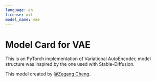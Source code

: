 ```yaml
---
language: en
license: mit
model_name: vae
---
```

# Model Card for VAE

This is an PyTorch implementation of Variational AutoEncoder, model structure was inspired by the one used with Stable-Diffusion.

This model created by [@Zegang Cheng](https://github.com/chengzegang/vae).
